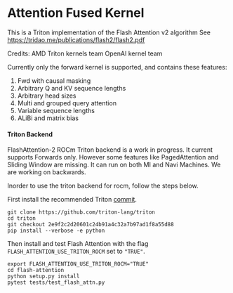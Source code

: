 Attention Fused Kernel
===============

This is a Triton implementation of the Flash Attention v2 algorithm
See https://tridao.me/publications/flash2/flash2.pdf

Credits:
AMD Triton kernels team
OpenAI kernel team

Currently only the forward kernel is supported, and contains these features:

1) Fwd with causal masking
2) Arbitrary Q and KV sequence lengths
3) Arbitrary head sizes
4) Multi and grouped query attention
5) Variable sequence lengths
6) ALiBi and matrix bias


#### Triton Backend
FlashAttention-2 ROCm Triton backend is a work in progress. 
It current supports Forwards only. However some features like PagedAttention and Sliding Window are missing. It can run on both MI and Navi Machines. We are working on backwards.

Inorder to use the triton backend for rocm, follow the steps below.

First install the recommended Triton [commit](https://github.com/triton-lang/triton/commit/2e9f2c2d20601c24b91a4c32a7b97ad1f8a55d88).

```
git clone https://github.com/triton-lang/triton
cd triton
git checkout 2e9f2c2d20601c24b91a4c32a7b97ad1f8a55d88 
pip install --verbose -e python
```
Then install and test Flash Attention with the flag `FLASH_ATTENTION_USE_TRITON_ROCM` set to `"TRUE"`.

```
export FLASH_ATTENTION_USE_TRITON_ROCM="TRUE"
cd flash-attention
python setup.py install
pytest tests/test_flash_attn.py
```

